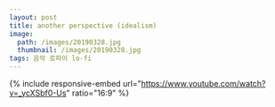 ```yaml
---
layout: post
title: another perspective (idealism)
image:
  path: /images/20190328.jpg
  thumbnail: /images/20190328.jpg
tags: 음악 로파이 lo-fi
---
```


{% include responsive-embed url="https://www.youtube.com/watch?v=_ycXSbf0-Us" ratio="16:9" %}
